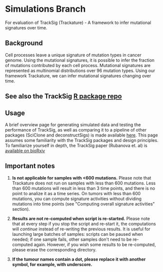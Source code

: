 # Simulations Branch 
For evaluation of TrackSig (Trackature) - A framework to infer mutational signatures over time.

## Background
Cell processes leave a unique signature of mutation types in cancer genome. Using the mutational signatures, it is possible to infer the fraction of mutations contributed by each cell process. Mutational signatures are represented as multinomial distributions over 96 mutation types. Using our framework Trackature, we can infer mutational signatures changing over time.

## See also the TrackSig [R package repo](https://github.com/harrig12/BCB430)

## Usage 
A brief overview page for generating simulated data and testing the performance of TrackSig, as well as comparing it to a pipeline of other packages (SciClone and deconstructSigs) is made available [here](https://harrig12.github.io/TrackSig/). This page assumes some familiarity with the TrackSig packages and design principles. To familiarize yourself in depth, the TrackSig paper (Rubanova et. al) is [available on bioRxiv](https://www.biorxiv.org/content/10.1101/260471v3)

## Important notes
1) **Is not applicable for samples with <600 mutations.** Please note that Trackature does not run on samples with less than 600 mutations. Less than 600 mutations will result in less than 3 time points, and there is no point to analize it as a time series. On tumors with less than 600 mutations, you can compute signature activities without dividing mutations into time points (see "Computing overall signature activities" section).

2) **Results are not re-computed when script is re-started.** Please note that at every step if you stop the script and re-start it, the computations will *continue* instead of re-writing the previous results. It is useful for launching large batches of samples: scripts can be paused when needed; if one sample fails, other samples don't need to be re-computed again. However, if you wish some results to be re-computed, please erase the corresponding directory.

3) **If the tumour names contain a dot, please replace it with another symbol, for example, with underscore.**


